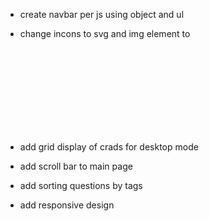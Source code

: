 - create navbar per js using object and ul
- change incons to svg and img element to <svg>
- add grid display of crads for desktop mode

- add scroll bar to main page
- add sorting questions by tags
- add responsive design
